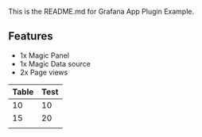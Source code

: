 This is the README.md for Grafana App Plugin Example.

## Features

* 1x Magic Panel
* 1x Magic Data source
* 2x Page views

| Table | Test |
| ------|------|
| 10    | 10   |
| 15    | 20   |
|       |      |
